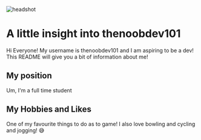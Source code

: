 ![headshot](https://i2.wp.com/pngitem.com/pimgs/m/226-2264889_roblox-gfx-freetoedit-fall-aesthetic-gfx-roblox-hd.png)

# A little insight into thenoobdev101
Hi Everyone! My username is thenoobdev101 and I am aspiring to be a dev! This README will give you a bit of information about me!

## My position
Um, I'm a full time student

## My Hobbies and Likes
One of my favourite things to do as to game! I also love bowling and cycling and jogging! :sweat_smile:
